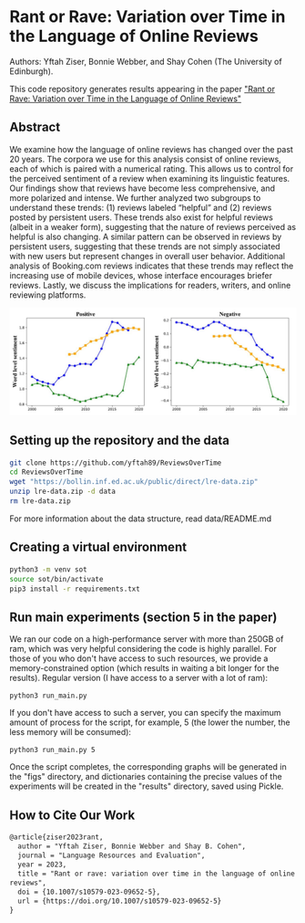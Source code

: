 # Rant or Rave: Variation over Time in the Language of Online Reviews
Authors: Yftah Ziser, Bonnie Webber, and Shay Cohen (The University of Edinburgh).

This code repository generates results appearing in the paper ["Rant or Rave: Variation over Time in the Language of Online Reviews"](https://link.springer.com/article/10.1007/s10579-023-09652-5)

## Abstract 
We examine how the language of online reviews has changed over the past 20 years. The corpora we use for this analysis consist of online reviews, each of which is paired with a numerical rating. This allows us to control for the perceived sentiment of a review when examining its linguistic features. Our findings show that reviews have become less comprehensive, and more polarized and intense. We further analyzed two subgroups to understand these trends: (1) reviews labeled “helpful” and (2) reviews posted by persistent users. These trends also exist for helpful reviews (albeit in a weaker form), suggesting that the nature of reviews perceived as helpful is also changing. A similar pattern can be observed in reviews by persistent users, suggesting that these trends are not simply associated with new users but represent changes in overall user behavior. Additional analysis of Booking.com reviews indicates that these trends may reflect the increasing use of mobile devices, whose interface encourages briefer reviews. Lastly, we discuss the implications for readers, writers, and online reviewing platforms.

![ReviewsOverTime](SOT.JPG)

## Setting up the repository and the data
```bash
git clone https://github.com/yftah89/ReviewsOverTime
cd ReviewsOverTime
wget "https://bollin.inf.ed.ac.uk/public/direct/lre-data.zip"
unzip lre-data.zip -d data
rm lre-data.zip
```
For more information about the data structure, read data/README.md

## Creating a virtual environment 
```bash
python3 -m venv sot
source sot/bin/activate
pip3 install -r requirements.txt
```

## Run main experiments (section 5 in the paper)
We ran our code on a high-performance server with more than 250GB of ram, which was very helpful considering the code is highly parallel. 
For those of you who don't have access to such resources, we provide a memory-constrained option (which results in waiting a bit longer for the results). 
Regular version (I have access to a server with a lot of ram):
```
python3 run_main.py
```
If you don't have access to such a server, you can specify the maximum amount of process for the script, for example, 5 (the lower the number, the less memory will be consumed):
```
python3 run_main.py 5
```

Once the script completes, the corresponding graphs will be generated in the "figs" directory, and dictionaries containing the precise values of the experiments will be created in the "results" directory, saved using Pickle.

## How to Cite Our Work
```
@article{ziser2023rant,
  author = "Yftah Ziser, Bonnie Webber and Shay B. Cohen",
  journal = "Language Resources and Evaluation",
  year = 2023,
  title = "Rant or rave: variation over time in the language of online reviews",
  doi = {10.1007/s10579-023-09652-5},
  url = {https://doi.org/10.1007/s10579-023-09652-5}
}
```






